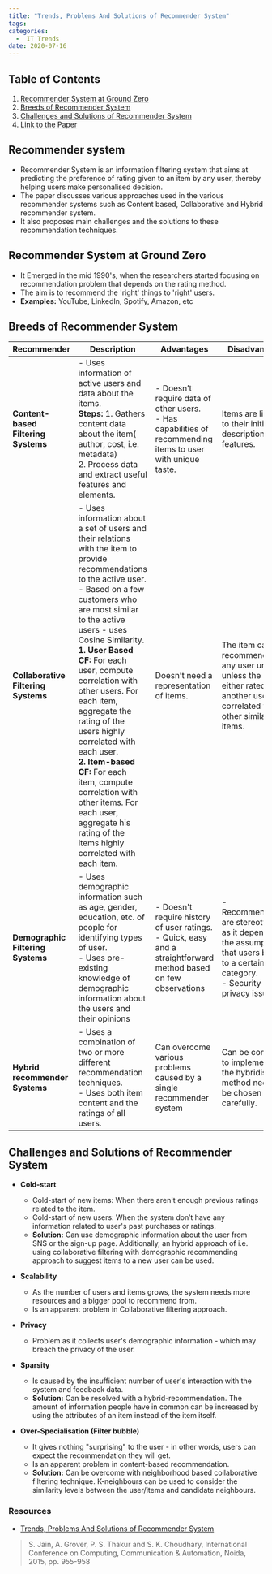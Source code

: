 ```yaml
---
title: "Trends, Problems And Solutions of Recommender System"
tags: 
categories:
  -  IT Trends
date: 2020-07-16
---
```


## Table of Contents
1. [Recommender System at Ground Zero](#recommender-system-at-ground-zero)   
2. [Breeds of Recommender System](#breeds-of-recommender-system)  
3. [Challenges and Solutions of Recommender System](#challenges-and-solutions-of-recommender-system)   
4. [Link to the Paper](https://ieeexplore.ieee.org/document/7148534)


## Recommender system
- Recommender System is an information filtering system that aims at predicting the preference of rating given to an item by any user, thereby helping users make personalised decision.
- The paper discusses various approaches used in the various recommender systems such as Content based, Collaborative and Hybrid recommender system.   
- It also proposes main challenges and the solutions to these recommendation techniques.


## Recommender System at Ground Zero
- It Emerged in the mid 1990's, when the researchers started focusing on recommendation problem that depends on the rating method.
- The aim is to recommend the 'right' things to  'right' users.
- **Examples:** YouTube, LinkedIn, Spotify, Amazon, etc


## Breeds of Recommender System

| Recommender                         | Description | Advantages | Disadvantages |   
| -----------                         | ------------------ | ----------- | ----------- |  
| **Content-based Filtering Systems** | - Uses information of active users and data about the items. <br> **Steps:** 1. Gathers content data about the item( author, cost, i.e. metadata)<br>2. Process data and extract useful features and elements. | - Doesn’t require data of other users.  <br> - Has capabilities of recommending items to user with unique taste. | Items are limited to their initial descriptions or features. |
| **Collaborative Filtering Systems** | - Uses information about a set of users and their relations with the item to provide recommendations to the active user. <br> - Based on a few customers who are most similar to the active users - uses Cosine Similarity. <br> **1. User Based CF:** For each user, compute correlation with other users. For each item, aggregate the rating of the users highly correlated with each user. <br> **2. Item-based CF:** For each item, compute correlation with other items. For each user, aggregate his rating of the items highly correlated with each item. | Doesn’t need a representation of items. | The item can’t be recommended to any user until and unless the item is either rated by another user(s) or correlated with other similar items.|
| **Demographic Filtering Systems**   | - Uses demographic information such as age, gender, education, etc. of people for identifying types of user. <br> - Uses pre-existing knowledge of demographic information about the users and their opinions | - Doesn't require history of user ratings. <br> - Quick, easy and a straightforward method based on few observations | - Recommendations are stereotypical, as it depends on the assumption that users belong to a certain category. <br> - Security and privacy issues. |
| **Hybrid recommender Systems**      | - Uses a combination of two or more different recommendation techniques. <br> - Uses both item content and the ratings of all users. | Can overcome various problems caused by a single recommender system | Can be complex to implement as the hybridisation method needs to be chosen carefully. |



## Challenges and Solutions of Recommender System
- **Cold-start**
  - Cold-start of new items: When there aren't enough previous ratings related to the item.
  - Cold-start of new users: When the system don’t have any information related to user's past purchases or ratings.
  - **Solution:** Can use demographic information about the user from SNS or the sign-up page. Additionally, an hybrid approach of i.e. using collaborative filtering with demographic recommending approach to suggest items to a new user can be used.

- **Scalability**
  - As the number of users and items grows, the system needs more resources and a bigger pool to recommend from.
  - Is an apparent problem in Collaborative filtering approach.

- **Privacy**
  - Problem as it collects user's demographic information - which may breach the privacy of the user.

- **Sparsity**
  - Is caused by the insufficient number of user's interaction with the system and feedback data.
  - **Solution:** Can be resolved with a hybrid-recommendation. The amount of information people have in common can be increased by using the attributes of an item instead of the item itself.

- **Over-Specialisation (Filter bubble)**
  - It gives nothing "surprising" to the user - in other words, users can expect the recommendation they will get.
  - Is an apparent problem in content-based recommendation.
  - **Solution:** Can be overcome with neighborhood based collaborative filtering technique. K-neighbours can be used to consider the similarity levels between the user/items and candidate neighbours.


### Resources
 - [Trends, Problems And Solutions of Recommender System](https://ieeexplore.ieee.org/document/7148534)
 > S. Jain, A. Grover, P. S. Thakur and S. K. Choudhary, International Conference on Computing, Communication & Automation, Noida, 2015, pp. 955-958
